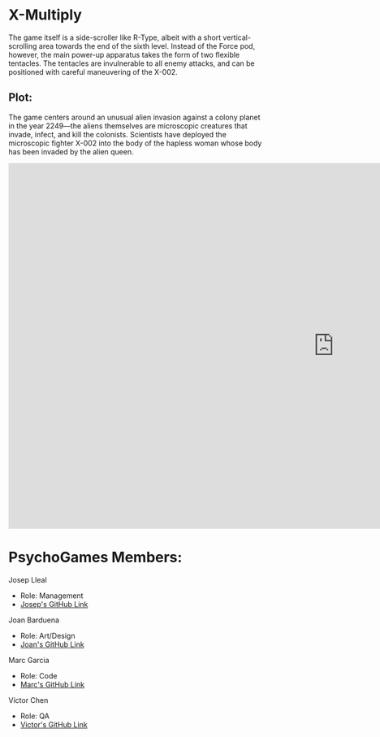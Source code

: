 ﻿# X-Multiply

The game itself is a side-scroller like R-Type, albeit with a short vertical-scrolling area towards the end of the sixth level. Instead of the Force pod, however, the main power-up apparatus takes the form of two flexible tentacles. The tentacles are invulnerable to all enemy attacks, and can be positioned with careful maneuvering of the X-002.

## Plot:
The game centers around an unusual alien invasion against a colony planet in the year 2249—the aliens themselves are microscopic creatures that invade, infect, and kill the colonists. Scientists have deployed the microscopic fighter X-002 into the body of the hapless woman whose body has been invaded by the alien queen.

<iframe frameborder="0" scrolling="no" marginheight="0" marginwidth="0"width="1281.6" height="720" type="text/html" src="https://www.youtube.com/embed/858fnH8y--k?autoplay=0&fs=0&iv_load_policy=3&showinfo=0&rel=0&cc_load_policy=0&start=0&end=0&origin=https://youtubeembedcode.com"><div><small><a href="https://youtubeembedcode.com/es/">Discover More</a></small></div><div><small><a href="https://www.bol.com/nl/p/hoogwaardige-sokaantrekker-hulp-sok-aantrekhulp-deluxe/9200000086907422/">sokaantrekker</a></small></div><div><small><a href="https://youtubeembedcode.com/es/">https://youtubeembedcode.com/es/</a></small></div><div><small><a href="https://www.bol.com/nl/p/hoogwaardige-sokaantrekker-hulp-sok-aantrekhulp-deluxe/9200000086907422/">bol sok</a></small></div><div><small><a href="youtubeembedcode.com/es/">https://youtubeembedcode.com/es/</a></small></div><div><small><a href="https://cupondedescuento.com.co/linio/">Leer aquí</a></small></div><div><small><a href="https://youtubeembedcode.com/es/">Going Here</a></small></div><div><small><a href="https://cupondedescuento.com.co/despegar/">haga clic aquí</a></small></div></iframe>

# PsychoGames Members:

Josep Lleal
   - Role: Management
   - [Josep's GitHub Link](https://github.com/JosepLleal)
   
Joan Barduena
   - Role: Art/Design
   - [Joan's GitHub Link](https://github.com/JoanBarduena)
   
Marc Garcia
   - Role: Code
   - [Marc's GitHub Link](https://github.com/marcgreig)
   
Víctor Chen
   - Role: QA
   - [Victor's GitHub Link](https://github.com/Scarzard)
   
   
